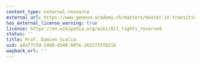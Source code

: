 ```yaml
---
content_type: external-resource
external_url: https://www.geneva-academy.ch/masters/master-in-transitional-justice/faculty/profile/245-damien-scalia
has_external_license_warning: true
license: https://en.wikipedia.org/wiki/All_rights_reserved
status: ''
title: Prof. Damien Scalia
uid: adaf7c5d-2440-4548-b07e-2621715fb11b
wayback_url: ''
---
```

